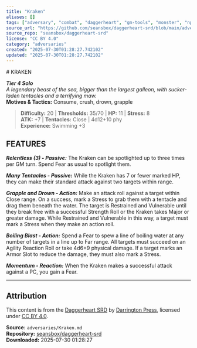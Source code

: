 ```yaml
---
title: "Kraken"
aliases: []
tags: ["adversary", "combat", "daggerheart", "gm-tools", "monster", "npc", "reference", "srd", "ttrpg"]
source_url: "https://github.com/seansbox/daggerheart-srd/blob/main/adversaries/Kraken.md"
source_repo: "seansbox/daggerheart-srd"
license: "CC BY 4.0"
category: "adversaries"
created: "2025-07-30T01:28:27.742102"
updated: "2025-07-30T01:28:27.742102"
---
```


﻿# KRAKEN

***Tier 4 Solo***  
*A legendary beast of the sea, bigger than the largest galleon, with sucker-laden tentacles and a terrifying maw.*  
**Motives & Tactics:** Consume, crush, drown, grapple

> **Difficulty:** 20 | **Thresholds:** 35/70 | **HP:** 11 | **Stress:** 8  
> **ATK:** +7 | **Tentacles:** Close | 4d12+10 phy  
> **Experience:** Swimming +3

## FEATURES

***Relentless (3) - Passive:*** The Kraken can be spotlighted up to three times per GM turn. Spend Fear as usual to spotlight them.

***Many Tentacles - Passive:*** While the Kraken has 7 or fewer marked HP, they can make their standard attack against two targets within range.

***Grapple and Drown - Action:*** Make an attack roll against a target within Close range. On a success, mark a Stress to grab them with a tentacle and drag them beneath the water. The target is Restrained and Vulnerable until they break free with a successful Strength Roll or the Kraken takes Major or greater damage. While Restrained and Vulnerable in this way, a target must mark a Stress when they make an action roll.

***Boiling Blast - Action:*** Spend a Fear to spew a line of boiling water at any number of targets in a line up to Far range. All targets must succeed on an Agility Reaction Roll or take 4d6+9 physical damage. If a target marks an Armor Slot to reduce the damage, they must also mark a Stress.

***Momentum - Reaction:*** When the Kraken makes a successful attack against a PC, you gain a Fear.

---

## Attribution

This content is from the [Daggerheart SRD](https://github.com/seansbox/daggerheart-srd/blob/main/adversaries/Kraken.md) by [Darrington Press](https://darringtonpress.com/), licensed under [CC BY 4.0](https://creativecommons.org/licenses/by/4.0/).

**Source:** `adversaries/Kraken.md`  
**Repository:** [seansbox/daggerheart-srd](https://github.com/seansbox/daggerheart-srd)  
**Downloaded:** 2025-07-30 01:28:27

